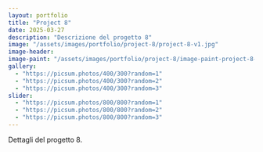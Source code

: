```yaml
---
layout: portfolio
title: "Project 8"
date: 2025-03-27
description: "Descrizione del progetto 8"
image: "/assets/images/portfolio/project-8/project-8-v1.jpg"
image-header:
image-paint: "/assets/images/portfolio/project-8/image-paint-project-8-v1.jpg"
gallery:
  - "https://picsum.photos/400/300?random=1"
  - "https://picsum.photos/400/300?random=2"
  - "https://picsum.photos/400/300?random=3"
slider:
  - "https://picsum.photos/800/800?random=1"
  - "https://picsum.photos/800/800?random=2"
  - "https://picsum.photos/800/800?random=3"
---
```


Dettagli del progetto 8.
